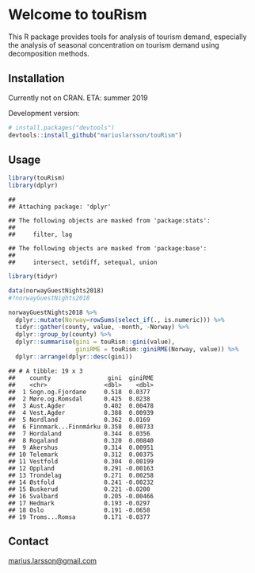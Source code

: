 
# Welcome to touRism

This R package provides tools for analysis of tourism demand, especially
the analysis of seasonal concentration on tourism demand using
decomposition methods.

## Installation

Currently not on CRAN. ETA: summer 2019

Development version:

``` r
# install.packages("devtools")
devtools::install_github("mariuslarsson/touRism")
```

## Usage

``` r
library(touRism)
library(dplyr)
```

    ## 
    ## Attaching package: 'dplyr'

    ## The following objects are masked from 'package:stats':
    ## 
    ##     filter, lag

    ## The following objects are masked from 'package:base':
    ## 
    ##     intersect, setdiff, setequal, union

``` r
library(tidyr)

data(norwayGuestNights2018)
#?norwayGuestNights2018

norwayGuestNights2018 %>% 
  dplyr::mutate(Norway=rowSums(select_if(., is.numeric))) %>% 
  tidyr::gather(county, value, -month, -Norway) %>%
  dplyr::group_by(county) %>% 
  dplyr::summarise(gini = touRism::gini(value),
                   giniRME = touRism::giniRME(Norway, value)) %>% 
  dplyr::arrange(dplyr::desc(gini))
```

    ## # A tibble: 19 x 3
    ##    county                gini  giniRME
    ##    <chr>                <dbl>    <dbl>
    ##  1 Sogn.og.Fjordane     0.518  0.0377 
    ##  2 Møre.og.Romsdal      0.425  0.0238 
    ##  3 Aust.Agder           0.402  0.00478
    ##  4 Vest.Agder           0.388  0.00939
    ##  5 Nordland             0.362  0.0169 
    ##  6 Finnmark...Finnmárku 0.358  0.00733
    ##  7 Hordaland            0.344  0.0356 
    ##  8 Rogaland             0.320  0.00840
    ##  9 Akershus             0.314  0.00951
    ## 10 Telemark             0.312  0.00375
    ## 11 Vestfold             0.304  0.00199
    ## 12 Oppland              0.291 -0.00163
    ## 13 Trondelag            0.271  0.00258
    ## 14 Østfold              0.241 -0.00232
    ## 15 Buskerud             0.221 -0.0200 
    ## 16 Svalbard             0.205 -0.00466
    ## 17 Hedmark              0.193 -0.0297 
    ## 18 Oslo                 0.191 -0.0658 
    ## 19 Troms...Romsa        0.171 -0.0377

## Contact

<marius.larsson@gmail.com>
